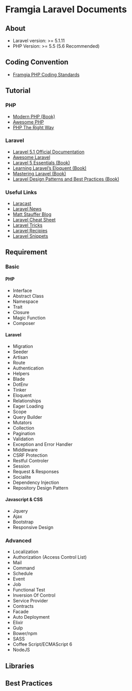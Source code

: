 # Framgia Laravel Documents

## About
- Laravel version: >= 5.1.11
- PHP Version: >= 5.5 (5.6 Recommended)

## Coding Convention
- [Framgia PHP Coding Standards](https://github.com/framgia/coding-standards/blob/master/eng/README.md#php)

## Tutorial

### PHP
- [Modern PHP (Book)](http://shop.oreilly.com/product/0636920033868.do)
- [Awesome PHP](https://github.com/ziadoz/awesome-php)
- [PHP The Right Way](http://www.phptherightway.com/)

### Laravel
- [Laravel 5.1 Official Documentation](http://laravel.com/docs/5.1)
- [Awesome Laravel](https://github.com/chiraggude/awesome-laravel)
- [Laravel 5 Essentials (Book)](https://www.packtpub.com/web-development/laravel-5-essentials)
- [Learning Laravel’s Eloquent (Book)](https://www.packtpub.com/web-development/learning-laravel%E2%80%99s-eloquent)
- [Mastering Laravel (Book)](https://www.packtpub.com/web-development/mastering-laravel)
- [Laravel Design Patterns and Best Practices (Book)](https://www.packtpub.com/web-development/laravel-design-patterns-and-best-practices)

### Useful Links
- [Laracast](https://laracasts.com/)
- [Laravel News](https://laravel-news.com/blog/)
- [Matt Stauffer Blog](https://mattstauffer.co/blog)
- [Laravel Cheat Sheet](http://cheats.jesse-obrien.ca)
- [Laravel Tricks](http://www.laravel-tricks.com/)
- [Laravel Recipies](http://laravel-recipes.com/)
- [Laravel Snippets](http://laravelsnippets.com/)

## Requirement

### Basic
#### PHP
- Interface
- Abstract Class
- Namespace
- Trait
- Closure
- Magic Function
- Composer

#### Laravel
- Migration
- Seeder
- Artisan
- Route
- Authentication
- Helpers
- Blade
- DotEnv
- Tinker
- Eloquent
- Relationships
- Eager Loading
- Scope
- Query Builder
- Mutators
- Collection
- Pagination
- Validation
- Exception and Error Handler
- Middleware
- CSRF Protection
- Restful Controler
- Session
- Request & Responses
- Socialite
- Dependency Injection
- Repository Design Pattern

#### Javascript & CSS
- Jquery
- Ajax
- Bootstrap
- Responsive Design

### Advanced
- Localization
- Authorization (Access Control List)
- Mail
- Command
- Schedule
- Event
- Job
- Functional Test
- Inversion Of Control
- Service Provider
- Contracts
- Facade
- Auto Deployment
- Elixir
- Gulp
- Bower/npm
- SASS
- Coffee Script/ECMAScript 6
- NodeJS

## Libraries

## Best Practices
